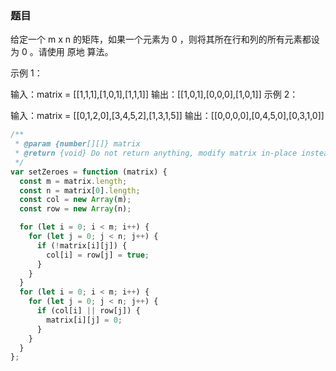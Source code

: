 <!-- @format -->

### 题目

给定一个 m x n 的矩阵，如果一个元素为 0 ，则将其所在行和列的所有元素都设为 0 。请使用 原地 算法。

示例 1：

输入：matrix = [[1,1,1],[1,0,1],[1,1,1]]
输出：[[1,0,1],[0,0,0],[1,0,1]]
示例 2：

输入：matrix = [[0,1,2,0],[3,4,5,2],[1,3,1,5]]
输出：[[0,0,0,0],[0,4,5,0],[0,3,1,0]]

```js
/**
 * @param {number[][]} matrix
 * @return {void} Do not return anything, modify matrix in-place instead.
 */
var setZeroes = function (matrix) {
  const m = matrix.length;
  const n = matrix[0].length;
  const col = new Array(m);
  const row = new Array(n);

  for (let i = 0; i < m; i++) {
    for (let j = 0; j < n; j++) {
      if (!matrix[i][j]) {
        col[i] = row[j] = true;
      }
    }
  }
  for (let i = 0; i < m; i++) {
    for (let j = 0; j < n; j++) {
      if (col[i] || row[j]) {
        matrix[i][j] = 0;
      }
    }
  }
};
```
